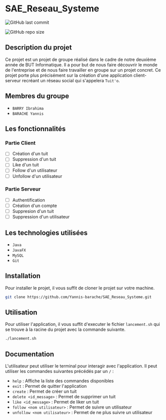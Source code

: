 # SAE_Reseau_Systeme

![GitHub last commit](https://img.shields.io/github/last-commit/Yannis-barache/SAE-3.05)

![GitHub repo size](https://img.shields.io/github/repo-size/Yannis-barache/SAE_Reseau_Systeme?style=for-the-badge)

## Description du projet

Ce projet est un projet de groupe réalisé dans le cadre de notre deuxième année de BUT Informatique. Il a pour but de nous faire découvrir le monde de l'entreprise et de nous faire travailler en groupe sur un projet concret. Ce projet porte plus précisément sur la création d'une application client-serveur recréant un réseau social qui s'appelera `Tuit'o`.

## Membres du groupe

- `BARRY Ibrahima`
- `BARACHE Yannis`

## Les fonctionnalités

### Partie Client

- [ ] Création d'un tuit
- [ ] Suppression d'un tuit
- [ ] Like d'un tuit
- [ ] Follow d'un utilisateur
- [ ] Unfollow d'un utilisateur

### Partie Serveur

- [ ] Authentification
- [ ] Création d'un compte
- [ ] Suppresion d'un tuit
- [ ] Suppression d'un utilisateur

## Les technologies utilisées

- `Java`
- `JavaFX`
- `MySQL`
- `Git`

## Installation

Pour installer le projet, il vous suffit de cloner le projet sur votre machine.

```bash
git clone https://github.com/Yannis-barache/SAE_Reseau_Systeme.git

```

## Utilisation

Pour utiliser l'application, il vous suffit d'executer le fichier `lancement.sh` qui se trouve à la racine du projet avec la commande suivante.

```bash
./lancement.sh
```

## Documentation

L'utilisateur peut utiliser le terminal pour interagir avec l'application. Il peut utiliser les commandes suivantes précédés par un `/` :

- `help` : Affiche la liste des commandes disponibles
- `exit` : Permet de quitter l'application
- `create` : Permet de créer un tuit
- `delete <id_message>` : Permet de supprimer un tuit
- `like <id_message>` : Permet de liker un tuit
- `follow <nom utilisateur>` : Permet de suivre un utilisateur
- `unfollow <nom utilisateur>` : Permet de ne plus suivre un utilisateur



